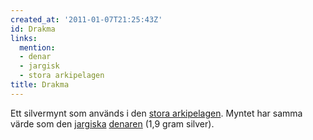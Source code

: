 ```yaml
---
created_at: '2011-01-07T21:25:43Z'
id: Drakma
links:
  mention:
  - denar
  - jargisk
  - stora arkipelagen
title: Drakma
---
```


Ett silvermynt som används i den [stora arkipelagen]. Myntet har samma värde som den [jargiska][]
[denaren] (1,9 gram silver).

  [stora arkipelagen]: stora_arkipelagen
  [jargiska]: jargisk
  [denaren]: denar
